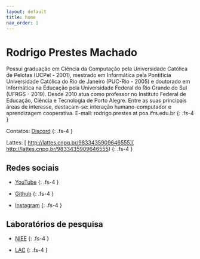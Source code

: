 ```yaml
---
layout: default
title: home
nav_order: 1
---
```

# Rodrigo Prestes Machado 

Possui graduação em Ciência da Computação pela Universidade Católica de Pelotas (UCPel - 2001), mestrado em Informática pela Pontifícia Universidade Católica do Rio de Janeiro (PUC-Rio - 2005) e doutorado em Informática na Educação pela Universidade Federal do Rio Grande do Sul (UFRGS - 2019). Desde 2010 atua como professor no Instituto Federal de Educação, Ciência e Tecnologia de Porto Alegre. Entre as suas principais áreas de interesse, destacam-se: interação humano-computador e aprendizagem cooperativa.
E-mail: rodrigo.prestes at poa.ifrs.edu.br
{: .fs-4 }

Contatos: [Discord](https://discord.gg/C29cqvm)
{: .fs-4 }

Lattes: [ http://lattes.cnpq.br/9833435909646555]( http://lattes.cnpq.br/9833435909646555)
{: .fs-4 }

## Redes sociais

* [YouTube](https://www.youtube.com/channel/UCI7yp4BYeWwc7NJAKWGwGcg/)
{: .fs-4 }

* [Github](https://github.com/rodrigoprestesmachado)
{: .fs-4 }

* [Instagram](https://instagram.com/rodrigoprestesmachado?utm_medium=copy_link)
{: .fs-4 }

## Laboratórios de pesquisa

* [NIEE](http://www.niee.ufrgs.br/)
{: .fs-4 }

* [LAC](http://www.lac-rio.com/)
{: .fs-4 }